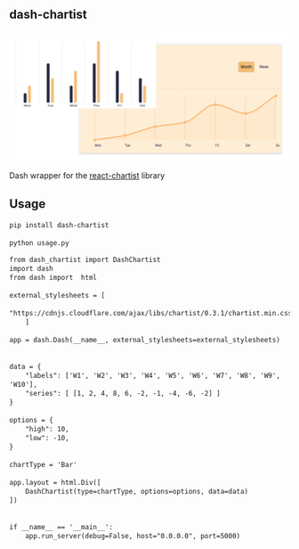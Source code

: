 ## dash-chartist

![](docs/img/showcase.png)

 Dash wrapper for the [react-chartist](https://github.com/fraserxu/react-chartist) library

## Usage

    pip install dash-chartist

    python usage.py

```
from dash_chartist import DashChartist
import dash
from dash import  html

external_stylesheets = [
    "https://cdnjs.cloudflare.com/ajax/libs/chartist/0.3.1/chartist.min.css",
    ]

app = dash.Dash(__name__, external_stylesheets=external_stylesheets)


data = {
    "labels": ['W1', 'W2', 'W3', 'W4', 'W5', 'W6', 'W7', 'W8', 'W9', 'W10'],
    "series": [ [1, 2, 4, 8, 6, -2, -1, -4, -6, -2] ]
}

options = {
    "high": 10,
    "low": -10,
}

chartType = 'Bar'

app.layout = html.Div([
    DashChartist(type=chartType, options=options, data=data)
])


if __name__ == '__main__':
    app.run_server(debug=False, host="0.0.0.0", port=5000)



